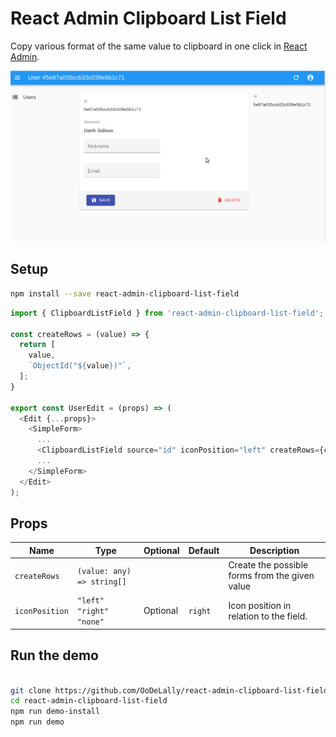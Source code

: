 # React Admin Clipboard List Field

Copy various format of the same value to clipboard in one click in [React Admin](https://github.com/marmelab/react-admin).


![screenshot](https://github.com/OoDeLally/react-admin-clipboard-list-field/blob/master/demo/react-admin-clipboard-list-field.gif)



## Setup

```bash
npm install --save react-admin-clipboard-list-field
```


```ts
import { ClipboardListField } from 'react-admin-clipboard-list-field';

const createRows = (value) => {
  return [
    value,
    `ObjectId("${value})"`,
  ];
}

export const UserEdit = (props) => (
  <Edit {...props}>
    <SimpleForm>
      ...
      <ClipboardListField source="id" iconPosition="left" createRows={createRows} />
      ...
    </SimpleForm>
  </Edit>
);

```

## Props


| Name           | Type                        |  Optional  | Default | Description                                     |
| ---------------|-----------------------------|------------|---------|-------------------------------------------------|
| `createRows`   | `(value: any) => string[]`  |            |         | Create the possible forms from the given value  |
| `iconPosition` | `"left"` `"right"` `"none"` |  Optional  | `right` | Icon position in relation to the field.         |



## Run the demo

```bash

git clone https://github.com/OoDeLally/react-admin-clipboard-list-field.git
cd react-admin-clipboard-list-field
npm run demo-install
npm run demo
```
